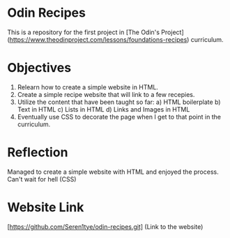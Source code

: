 # Odin Recipes

This is a repository for the first project in [The Odin's Project] (https://www.theodinproject.com/lessons/foundations-recipes) curriculum.

# Objectives

1. Relearn how to create a simple website in HTML.
2. Create a simple recipe website that will link to a few recepies.
3. Utilize the content that have been taught so far:
    a) HTML boilerplate
    b) Text in HTML
    c) Lists in HTML
    d) Links and Images in HTML
4. Eventually use CSS to decorate the page when I get to that point in the curriculum.

# Reflection

Managed to create a simple website with HTML and enjoyed the process. Can't wait for hell (CSS)

# Website Link

[https://github.com/Seren1tye/odin-recipes.git] (Link to the website)